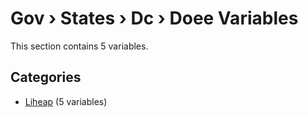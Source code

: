# Gov › States › Dc › Doee Variables

This section contains 5 variables.

## Categories

- [Liheap](liheap/index.md) (5 variables)
